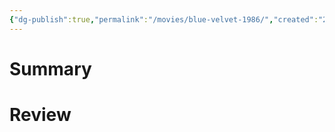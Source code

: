 ```yaml
---
{"dg-publish":true,"permalink":"/movies/blue-velvet-1986/","created":"2023-12-11","updated":"2024-02-26"}
---
```



# Summary

# Review
